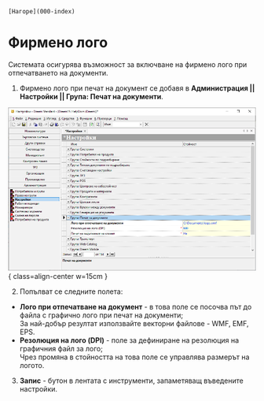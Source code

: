 ```{only} html
[Нагоре](000-index)
```

# **Фирмено лого**

Системата осигурява възможност за включване на фирмено лого при отпечатването на документи. 

1) Фирмено лого при печат на документ се добавя в **Администрация || Настройки || Група: Печат на документи**. 

![](903-logo1.png){ class=align-center w=15cm }

2) Попълват се следните полета:  
- **Лого при отпечатване на документ** - в това поле се посочва път до файла с графично лого при печат на документи;  
За най-добър резултат използвайте векторни файлове - WMF, EMF, EPS.  
- **Резолюция на лого (DPI)** - поле за дефиниране на резолюция на графичния файл за лого;  
Чрез промяна в стойността на това поле се управлява размерът на логото.  

3) **Запис** - бутон в лентата с инструменти, запаметяващ въведените настройки.  
